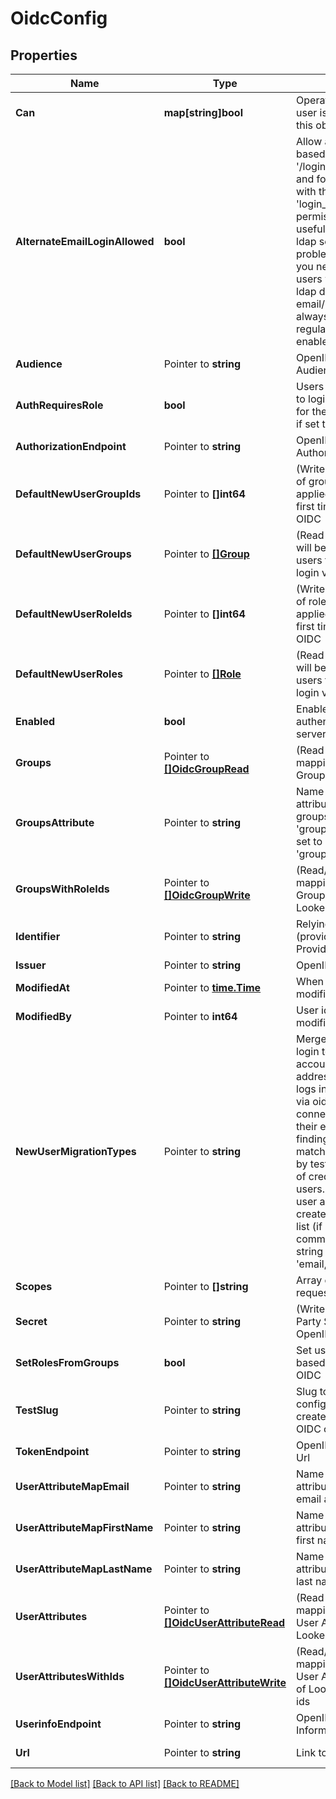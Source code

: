 # OidcConfig

## Properties

Name | Type | Description | Notes
------------ | ------------- | ------------- | -------------
**Can** | **map[string]bool** | Operations the current user is able to perform on this object | [optional] [readonly] 
**AlternateEmailLoginAllowed** | **bool** | Allow alternate email-based login via &#39;/login/email&#39; for admins and for specified users with the &#39;login_special_email&#39; permission. This option is useful as a fallback during ldap setup, if ldap config problems occur later, or if you need to support some users who are not in your ldap directory. Looker email/password logins are always disabled for regular users when ldap is enabled. | [optional] 
**Audience** | Pointer to **string** | OpenID Provider Audience | [optional] 
**AuthRequiresRole** | **bool** | Users will not be allowed to login at all unless a role for them is found in OIDC if set to true | [optional] 
**AuthorizationEndpoint** | Pointer to **string** | OpenID Provider Authorization Url | [optional] 
**DefaultNewUserGroupIds** | Pointer to **[]int64** | (Write-Only) Array of ids of groups that will be applied to new users the first time they login via OIDC | [optional] 
**DefaultNewUserGroups** | Pointer to [**[]Group**](Group.md) | (Read-only) Groups that will be applied to new users the first time they login via OIDC | [optional] [readonly] 
**DefaultNewUserRoleIds** | Pointer to **[]int64** | (Write-Only) Array of ids of roles that will be applied to new users the first time they login via OIDC | [optional] 
**DefaultNewUserRoles** | Pointer to [**[]Role**](Role.md) | (Read-only) Roles that will be applied to new users the first time they login via OIDC | [optional] [readonly] 
**Enabled** | **bool** | Enable/Disable OIDC authentication for the server | [optional] 
**Groups** | Pointer to [**[]OidcGroupRead**](OIDCGroupRead.md) | (Read-only) Array of mappings between OIDC Groups and Looker Roles | [optional] [readonly] 
**GroupsAttribute** | Pointer to **string** | Name of user record attributes used to indicate groups. Used when &#39;groups_finder_type&#39; is set to &#39;grouped_attribute_values&#39; | [optional] 
**GroupsWithRoleIds** | Pointer to [**[]OidcGroupWrite**](OIDCGroupWrite.md) | (Read/Write) Array of mappings between OIDC Groups and arrays of Looker Role ids | [optional] 
**Identifier** | Pointer to **string** | Relying Party Identifier (provided by OpenID Provider) | [optional] 
**Issuer** | Pointer to **string** | OpenID Provider Issuer | [optional] 
**ModifiedAt** | Pointer to [**time.Time**](time.Time.md) | When this config was last modified | [optional] [readonly] 
**ModifiedBy** | Pointer to **int64** | User id of user who last modified this config | [optional] [readonly] 
**NewUserMigrationTypes** | Pointer to **string** | Merge first-time oidc login to existing user account by email addresses. When a user logs in for the first time via oidc this option will connect this user into their existing account by finding the account with a matching email address by testing the given types of credentials for existing users. Otherwise a new user account will be created for the user. This list (if provided) must be a comma separated list of string like &#39;email,ldap,google&#39; | [optional] 
**Scopes** | Pointer to **[]string** | Array of scopes to request. | [optional] 
**Secret** | Pointer to **string** | (Write-Only) Relying Party Secret (provided by OpenID Provider) | [optional] 
**SetRolesFromGroups** | **bool** | Set user roles in Looker based on groups from OIDC | [optional] 
**TestSlug** | Pointer to **string** | Slug to identify configurations that are created in order to run a OIDC config test | [optional] [readonly] 
**TokenEndpoint** | Pointer to **string** | OpenID Provider Token Url | [optional] 
**UserAttributeMapEmail** | Pointer to **string** | Name of user record attributes used to indicate email address field | [optional] 
**UserAttributeMapFirstName** | Pointer to **string** | Name of user record attributes used to indicate first name | [optional] 
**UserAttributeMapLastName** | Pointer to **string** | Name of user record attributes used to indicate last name | [optional] 
**UserAttributes** | Pointer to [**[]OidcUserAttributeRead**](OIDCUserAttributeRead.md) | (Read-only) Array of mappings between OIDC User Attributes and Looker User Attributes | [optional] [readonly] 
**UserAttributesWithIds** | Pointer to [**[]OidcUserAttributeWrite**](OIDCUserAttributeWrite.md) | (Read/Write) Array of mappings between OIDC User Attributes and arrays of Looker User Attribute ids | [optional] 
**UserinfoEndpoint** | Pointer to **string** | OpenID Provider User Information Url | [optional] 
**Url** | Pointer to **string** | Link to get this item | [optional] [readonly] 

[[Back to Model list]](../README.md#documentation-for-models) [[Back to API list]](../README.md#documentation-for-api-endpoints) [[Back to README]](../README.md)



